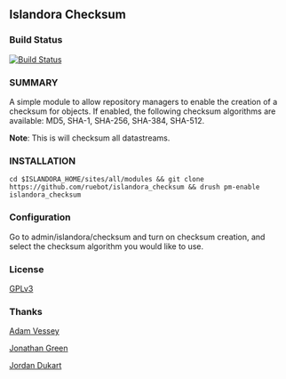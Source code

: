 ## Islandora Checksum

### Build Status

[![Build Status](https://travis-ci.org/ruebot/islandora_checksum.png?branch=7.x)](https://travis-ci.org/ruebot/islandora_checksum)

### SUMMARY

A simple module to allow repository managers to enable the creation of a checksum for objects. If enabled, the following checksum algorithms are available: MD5, SHA-1, SHA-256, SHA-384, SHA-512. 

**Note**: This is will checksum all datastreams.

### INSTALLATION

`cd $ISLANDORA_HOME/sites/all/modules && git clone https://github.com/ruebot/islandora_checksum && drush pm-enable islandora_checksum`

### Configuration

Go to admin/islandora/checksum and turn on checksum creation, and select the checksum algorithm you would like to use.

### License

[GPLv3](http://www.gnu.org/licenses/gpl-3.0.txt)

### Thanks

[Adam Vessey](https://github.com/adam-vessey)

[Jonathan Green](https://github.com/jonathangreen)

[Jordan Dukart](https://github.com/jordandukart)
